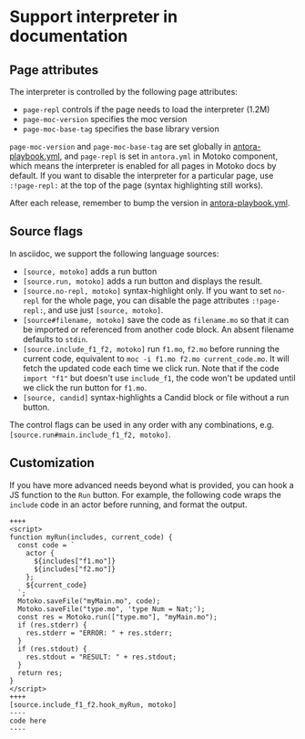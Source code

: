 # Support interpreter in documentation

## Page attributes

The interpreter is controlled by the following page attributes: 
 * `page-repl` controls if the page needs to load the interpreter (1.2M) 
 * `page-moc-version` specifies the moc version
 * `page-moc-base-tag` specifies the base library version
 
`page-moc-version` and `page-moc-base-tag` are set globally in [antora-playbook.yml](https://github.com/dfinity/dfinity-docs-playbook/blob/master/antora-playbook.yml), and `page-repl` is set in `antora.yml` in Motoko component, which means 
the interpreter is enabled for all pages in Motoko docs by default.
If you want to disable the interpreter for a particular page, use `:!page-repl:` at the top of the page 
(syntax highlighting still works).

After each release, remember to bump the version in [antora-playbook.yml](https://github.com/dfinity/dfinity-docs-playbook/blob/master/antora-playbook.yml).

## Source flags

In asciidoc, we support the following language sources:

* `[source, motoko]` adds a run button
* `[source.run, motoko]` adds a run button and displays the result.
* `[source.no-repl, motoko]` syntax-highlight only. If you want to set `no-repl` for the whole page, you can disable the page attributes `:!page-repl:`, and use just `[source, motoko]`. 
* `[source#filename, motoko]` save the code as `filename.mo` so that it can be imported or referenced from another code block. An absent filename defaults to `stdin`.
* `[source.include_f1_f2, motoko]` run `f1.mo`, `f2.mo` before running the current code, equivalent to `moc -i f1.mo f2.mo current_code.mo`. It will fetch the updated code each time we click run. Note that if the code `import "f1"` but doesn't use `include_f1`, the code won't be updated until we click the run button for `f1.mo`.
* `[source, candid]` syntax-highlights a Candid block or file without a run button.

The control flags can be used in any order with any combinations, e.g. `[source.run#main.include_f1_f2, motoko]`.

## Customization

If you have more advanced needs beyond what is provided, you can hook a JS function to the `Run` button. 
For example, the following code wraps the `include` code in an actor before running, 
and format the output.

```
++++
<script>
function myRun(includes, current_code) {
  const code = `
    actor {
      ${includes["f1.mo"]}
      ${includes["f2.mo"]}
    };
    ${current_code}
  `;
  Motoko.saveFile("myMain.mo", code);
  Motoko.saveFile("type.mo", 'type Num = Nat;');
  const res = Motoko.run(["type.mo"], "myMain.mo");
  if (res.stderr) {
    res.stderr = "ERROR: " + res.stderr;
  }
  if (res.stdout) {
    res.stdout = "RESULT: " + res.stdout;
  }
  return res;
}
</script>
++++
[source.include_f1_f2.hook_myRun, motoko]
----
code here
----
```
